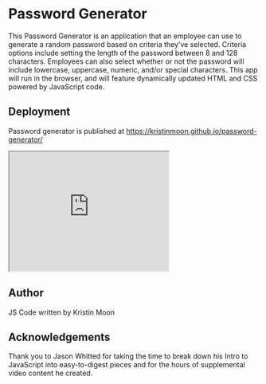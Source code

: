 # Password Generator
This Password Generator is an application that an employee can use to generate a random password based on criteria they’ve selected. Criteria options include setting the length of the password between 8 and 128 characters. Employees can also select whether or not the password will include lowercase, uppercase, numeric, and/or special characters. This app will run in the browser, and will feature dynamically updated HTML and CSS powered by JavaScript code.

## Deployment
Password generator is published at https://kristinmoon.github.io/password-generator/

<iframe src="https://drive.google.com/file/d/1EpR2CXWf_Yn_386j8dFQrBUqcC0s4iW6/preview" width="320" height="240"></iframe>

## Author
JS Code written by Kristin Moon

## Acknowledgements
Thank you to Jason Whitted for taking the time to break down his Intro to JavaScript into easy-to-digest pieces and for the hours of supplemental video content he created.